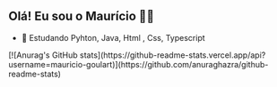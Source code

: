 ## Olá! Eu sou o Maurício 😶‍🌫️

- 🌱 Estudando Pyhton, Java, Html , Css, Typescript

<div>
    [![Anurag's GitHub stats](https://github-readme-stats.vercel.app/api?username=mauricio-goulart)](https://github.com/anuraghazra/github-readme-stats)



</div>

